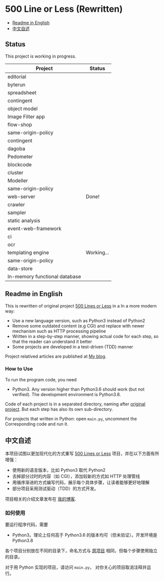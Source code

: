 # 500 Line or Less (Rewritten)

- <a href="#english-readme">Readme in English</a>
- <a href="#chinese-readme">中文自述</a>

## Status

This project is working in progress.

| Project | Status |
|---------|--------|
| editorial |  |
| byterun |  |
| spreadsheet |  |
| contingent |  |
| object model |  |
| Image Filter app |  |
| flow-shop |  |
| same-origin-policy |  |
| contingent |  |
| dagoba |  |
| Pedometer |  |
| blockcode |  |
| cluster |  |
| Modeller |  |
| same-origin-policy |  |
| web-server | Done! |
| crawler |  |
| sampler |  |
| static analysis |  |
| event-web-framework |  |
| ci |  |
| ocr |  |
| templating engine | Working... |
| same-origin-policy |  |
| data-store |  |
| In-memory functional database |  |


<a name="english-readme"/>

## Readme in English

This is rewritten of original project [500 Lines or Less](https://github.com/aosabook/500lines) in a In a more modern way:

- Use a new language version, such as Python3 instead of Python2
- Remove some outdated content (e.g CGI) and replace with newer mechanism such as HTTP processing pipeline
- Written in a step-by-step manner, showing actual code for each step, so that the reader can understand it better
- Some projects are developed in a test-driven (TDD) manner

Project relatived articles are published at [My blog](https://shuhari.dev/blog/2020/05/500lines-rewrite-intro).
 
### How to Use

To run the program code, you need

- Python3. Any version higher than Python3.6 should work (but not verified). The development environment is Python3.8.

Code of each project is in a separated directory, naming after [original project](https://github.com/aosabook/500lines). But each step has also its own sub-directory.

For projects that written in Python: open `main.py`, uncomment the Corresponding code and run it.


<a name="chinese-readme"/>

## 中文自述

本项目试图以更加现代化的方式重写 [500 Lines or Less](https://github.com/aosabook/500lines) 项目，并在以下方面有所增强：

- 使用新的语言版本，比如 Python3 取代 Python2
- 去掉部分过时的内容（如 CGI），添加较新的方式如 HTTP 处理管线
- 用循序渐进的方式编写代码，展示每个具体步骤，让读者能够更好地理解
- 部分项目采用测试驱动（TDD）的方式开发。

项目相关的介绍文章发布在 [我的博客](https://shuhari.dev/blog/2020/05/500lines-rewrite-intro).
 
### 如何使用

要运行程序代码，需要

- Python3。理论上任何高于 Python3.6 的版本均可（但未验证）。开发环境是 Python3.8

各个项目分别放在不同的目录下，命名方式与 [原项目](https://github.com/aosabook/500lines) 相同，但每个步骤使用独立的目录。

对于用 Python 实现的项目，请访问 `main.py`， 对你关心的项目取消注释并运行。

